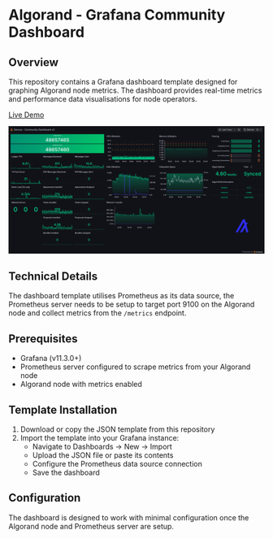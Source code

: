 # Algorand - Grafana Community Dashboard

## Overview
This repository contains a Grafana dashboard template designed for graphing Algorand node metrics.
The dashboard provides real-time metrics and performance data visualisations for node operators.

[Live Demo](https://metrics.algorand.ing/public-dashboards/aea0dfee522a471c8ee4f9dbdf690574)

![Template Screenshot](images/Template-Screenshot.png)

## Technical Details
The dashboard template utilises Prometheus as its data source, the Prometheus server needs to be setup to target port 9100 on the Algorand node and collect metrics from the `/metrics` endpoint.

## Prerequisites
- Grafana (v11.3.0+)
- Prometheus server configured to scrape metrics from your Algorand node
- Algorand node with metrics enabled

## Template Installation
1. Download or copy the JSON template from this repository
2. Import the template into your Grafana instance:
   - Navigate to Dashboards -> New -> Import
   - Upload the JSON file or paste its contents
   - Configure the Prometheus data source connection
   - Save the dashboard

## Configuration
The dashboard is designed to work with minimal configuration once the Algorand node and Prometheus server are setup.
